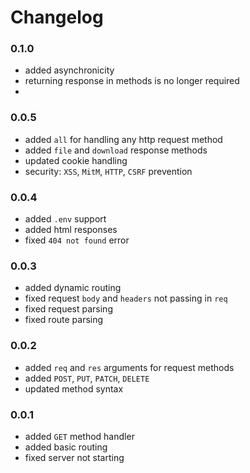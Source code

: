 # Changelog

### 0.1.0

- added asynchronicity 
- returning response in methods is no longer required
- 

### 0.0.5

- added `all` for handling any http request method
- added `file` and `download` response methods
- updated cookie handling
- security: `XSS`, `MitM`, `HTTP`, `CSRF` prevention

### 0.0.4

- added `.env` support
- added html responses
- fixed `404 not found` error

### 0.0.3

- added dynamic routing
- fixed request `body` and `headers` not passing in `req`
- fixed request parsing
- fixed route parsing

### 0.0.2

- added `req` and `res` arguments for request methods
- added `POST`, `PUT`, `PATCH`, `DELETE`
- updated method syntax

### 0.0.1

- added `GET` method handler
- added basic routing
- fixed server not starting